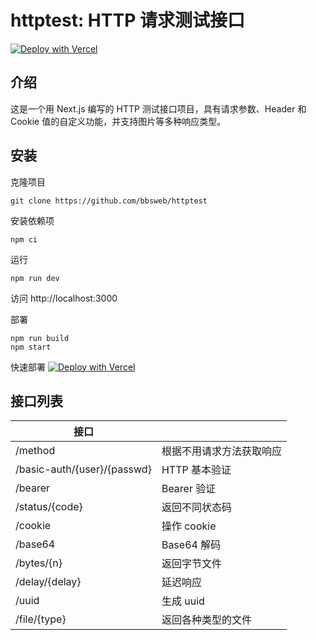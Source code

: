 # httptest: HTTP 请求测试接口

[![Deploy with Vercel](https://vercel.com/button)](https://vercel.com/new/clone?repository-url=https%3A%2F%2Fgithub.com%2Fbbsweb%2Fhttptest&project-name=httptest&repository-name=httptest)

## 介绍

这是一个用 Next.js 编写的 HTTP 测试接口项目，具有请求参数、Header 和 Cookie 值的自定义功能，并支持图片等多种响应类型。

## 安装

克隆项目
```
git clone https://github.com/bbsweb/httptest
```

安装依赖项
```
npm ci
```

运行
```
npm run dev
```

访问 http://localhost:3000

部署
```
npm run build
npm start
```

快速部署 [![Deploy with Vercel](https://vercel.com/button)](https://vercel.com/new/clone?repository-url=https%3A%2F%2Fgithub.com%2Fbbsweb%2Fhttptest&project-name=httptest&repository-name=httptest)

## 接口列表

| 接口 |  |
| ---- | ---- |
| /method | 根据不用请求方法获取响应 |
| /basic-auth/{user}/{passwd} | HTTP 基本验证 |
| /bearer | Bearer 验证 |
| /status/{code} | 返回不同状态码 |
| /cookie | 操作 cookie |
| /base64 | Base64 解码 |
| /bytes/{n} | 返回字节文件 |
| /delay/{delay} | 延迟响应 |
| /uuid | 生成 uuid |
| /file/{type} | 返回各种类型的文件 |
